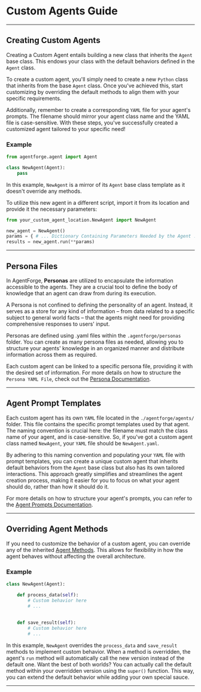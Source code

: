 # Custom Agents Guide

---

## Creating Custom Agents

Creating a Custom Agent entails building a new class that inherits the `Agent` base class. This endows your class with the default behaviors defined in the `Agent` class. 

To create a custom agent, you'll simply need to create a new `Python` class that inherits from the base `Agent` class. Once you've achieved this, start customizing by overriding the default methods to align them with your specific requirements. 

Additionally, remember to create a corresponding `YAML` file for your agent's prompts. The filename should mirror your agent class name and the YAML file is case-sensitive. With these steps, you've successfully created a customized agent tailored to your specific need!

### Example

```python
from agentforge.agent import Agent

class NewAgent(Agent): 
    pass
```
In this example, `NewAgent` is a mirror of its `Agent` base class template as it doesn't override any methods. 

To utilize this new agent in a different script, import it from its location and provide it the necessary parameters:
```python
from your_custom_agent_location.NewAgent import NewAgent

new_agent = NewAgent()
params = { # ... Dictionary Containing Parameters Needed by the Agent ... }
results = new_agent.run(**params)
```

---

## Persona Files

In AgentForge, **Personas** are utilized to encapsulate the information accessible to the agents. They are a crucial tool to define the body of knowledge that an agent can draw from during its execution. 

A Persona is not confined to defining the personality of an agent. Instead, it serves as a store for any kind of information – from data related to a specific subject to general world facts – that the agents might need for providing comprehensive responses to users' input.

Personas are defined using .yaml files within the `.agentforge/personas` folder. You can create as many persona files as needed, allowing you to structure your agents' knowledge in an organized manner and distribute information across them as required.

Each custom agent can be linked to a specific persona file, providing it with the desired set of information. For more details on how to structure the `Persona YAML File`, check out the [Persona Documentation](../Personas/Personas.md).

---

## Agent Prompt Templates

Each custom agent has its own `YAML` file located in the `./agentforge/agents/` folder. This file contains the specific prompt templates used by that agent. The naming convention is crucial here: the filename must match the class name of your agent, and is case-sensitive. So, if you've got a custom agent class named `NewAgent`, your `YAML` file should be `NewAgent.yaml`.

By adhering to this naming convention and populating your `YAML` file with prompt templates, you can create a unique custom agent that inherits default behaviors from the `Agent` base class but also has its own tailored interactions. This approach greatly simplifies and streamlines the agent creation process, making it easier for you to focus on what your agent should do, rather than how it should do it.

For more details on how to structure your agent's prompts, you can refer to the [Agent Prompts Documentation](AgentPrompts.md).

---

## Overriding Agent Methods

If you need to customize the behavior of a custom agent, you can override any of the inherited [Agent Methods](AgentMethods.md). This allows for flexibility in how the agent behaves without affecting the overall architecture.

### Example
```python
class NewAgent(Agent):

    def process_data(self):
        # Custom behavior here
        # ...
     
    
    def save_result(self):
        # Custom behavior here
        # ...
```

In this example, `NewAgent` overrides the `process_data` and `save_result` methods to implement custom behavior. When a method is overridden, the agent's `run` method will automatically call the new version instead of the default one. Want the best of both worlds? You can actually call the default method within your overridden version using the `super()` function. This way, you can extend the default behavior while adding your own special sauce.

---